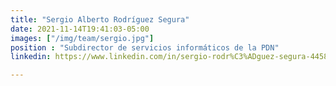 ```yaml
---
title: "Sergio Alberto Rodríguez Segura"
date: 2021-11-14T19:41:03-05:00
images: ["/img/team/sergio.jpg"]
position : "Subdirector de servicios informáticos de la PDN"
linkedin: https://www.linkedin.com/in/sergio-rodr%C3%ADguez-segura-4458b579/

---
```


